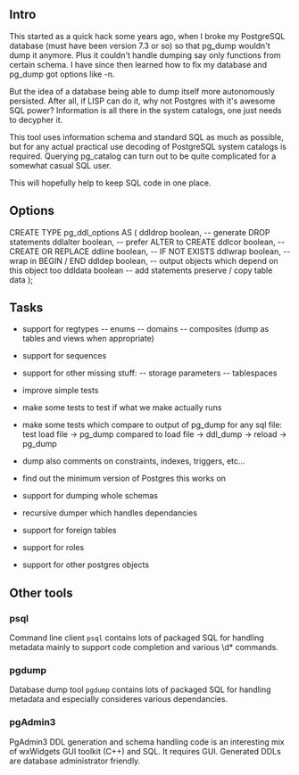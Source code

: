 Intro
-----

This started as a quick hack some years ago, when I broke my PostgreSQL database 
(must have been version 7.3 or so) so that pg_dump wouldn't dump it anymore.
Plus it couldn't handle dumping say only functions from certain schema. 
I have since then learned how to fix my database and pg_dump got options like -n.

But the idea of a database being able to dump itself more autonomously persisted.
After all, if LISP can do it, why not Postgres with it's awesome SQL power? 
Information is all there in the system catalogs, one just needs to decypher it.

This tool uses information schema and standard SQL as much as possible, 
but for any actual practical use decoding of PostgreSQL system catalogs is required. 
Querying pg_catalog can turn out to be quite complicated for a somewhat casual SQL user.

This will hopefully help to keep SQL code in one place.

Options
-------

CREATE TYPE pg_ddl_options AS (
  ddldrop  boolean, -- generate DROP statements
  ddlalter boolean, -- prefer ALTER to CREATE
  ddlcor   boolean, -- CREATE OR REPLACE 
  ddline   boolean, -- IF NOT EXISTS
  ddlwrap  boolean, -- wrap in BEGIN / END
  ddldep   boolean, -- output objects which depend on this object too
  ddldata  boolean  -- add statements preserve / copy table data
);

Tasks
-----

- support for regtypes
-- enums
-- domains
-- composites (dump as tables and views when appropriate)

- support for sequences

- support for other missing stuff:
-- storage parameters
-- tablespaces

- improve simple tests
- make some tests to test if what we make actually runs
- make some tests which compare to output of pg_dump for any sql file:
  test load file -> pg_dump compared to load file -> ddl_dump -> reload -> pg_dump
- dump also comments on constraints, indexes, triggers, etc...
- find out the minimum version of Postgres this works on

- support for dumping whole schemas
- recursive dumper which handles dependancies
- support for foreign tables
- support for roles
- support for other postgres objects


Other tools
-----------

### psql

Command line client `psql` contains lots of packaged SQL for handling metadata 
mainly to support code completion and various \d* commands.

### pgdump

Database dump tool `pgdump` contains lots of packaged SQL for handling metadata 
and especially consideres various dependancies.

### pgAdmin3

PgAdmin3 DDL generation and schema handling code is an interesting 
mix of wxWidgets GUI toolkit (C++) and SQL. It requires GUI.
Generated DDLs are database administrator friendly.



